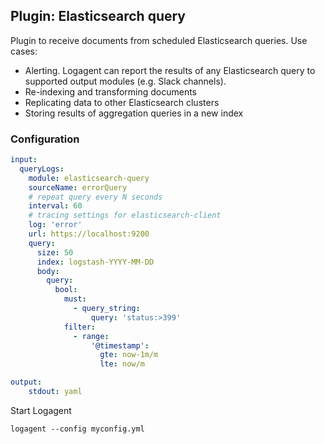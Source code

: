 ## Plugin: Elasticsearch query

Plugin to receive documents from scheduled Elasticsearch queries.
Use cases: 

- Alerting. Logagent can report the results of any Elasticsearch query to supported output modules (e.g. Slack channels).  
- Re-indexing and transforming documents 
- Replicating data to other Elasticsearch clusters
- Storing results of aggregation queries in a new index

### Configuration

```yaml
input:
  queryLogs: 
    module: elasticsearch-query
    sourceName: errorQuery
    # repeat query every N seconds
    interval: 60
    # tracing settings for elasticsearch-client
    log: 'error'
    url: https://localhost:9200
    query: 
      size: 50
      index: logstash-YYYY-MM-DD
      body:
        query:
          bool:
            must: 
              - query_string:
                  query: 'status:>399'
            filter:
              - range:
                  '@timestamp':
                    gte: now-1m/m
                    lte: now/m

output: 
    stdout: yaml

```

Start Logagent

```
logagent --config myconfig.yml
```

